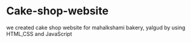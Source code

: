 # Cake-shop-website
we created cake shop website for mahalkshami bakery, yalgud by using HTML,CSS and JavaScript
